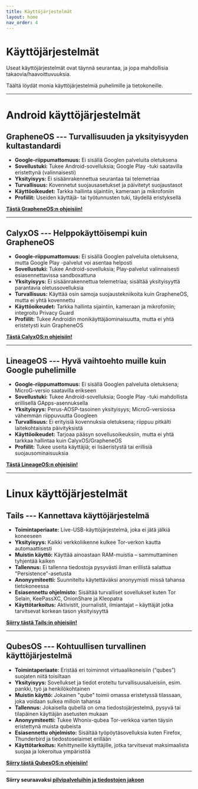 ```yaml
---
title: Käyttöjärjestelmät
layout: home
nav_order: 4
---
```


# Käyttöjärjestelmät
Useat käyttöjärjestelmät ovat täynnä seurantaa, ja jopa mahdollisia takaovia/haavoittuvuuksia.

Täältä löydät monia käyttöjärjestelmiä puhelimille ja tietokoneille.

---
# Android käyttöjärjestelmät
## GrapheneOS --- Turvallisuuden ja yksityisyyden kultastandardi

 - **Google-riippumattomuus:** Ei sisällä Googlen palveluita oletuksena
 - **Sovellustuki:** Tukee Android-sovelluksia; Google Play -tuki saatavilla eristettynä (valinnaisesti)
 - **Yksityisyys:** Ei sisäänrakennettua seurantaa tai telemetriaa
 - **Turvallisuus:** Kovennetut suojausasetukset ja päivitetyt suojaustasot
 - **Käyttöoikeudet:** Tarkka hallinta sijaintiin, kameraan ja mikrofoniin
 - **Profiilit:** Useiden käyttäjä- tai työtunnusten tuki, täydellä eristyksellä

**[Tästä GrapheneOS:n ohjeisiin!]**

---
## CalyxOS --- Helppokäyttöisempi kuin GrapheneOS

 - **Google-riippumattomuus:** Ei sisällä Googlen palveluita oletuksena, mutta Google Play -palvelut voi asentaa helposti
 - **Sovellustuki:** Tukee Android-sovelluksia; Play-palvelut valinnaisesti esiasennettavissa sandboxattuna
 - **Yksityisyys:** Ei sisäänrakennettua telemetriaa; sisältää yksityisyyttä parantavia oletussovelluksia
 - **Turvallisuus:** Käyttää osin samoja suojaustekniikoita kuin GrapheneOS, mutta ei yhtä kovennettu
 - **Käyttöoikeudet:** Tarkka hallinta sijaintiin, kameraan ja mikrofoniin; integroitu Privacy Guard
 - **Profiilit:** Tukee Androidin monikäyttäjäominaisuutta, mutta ei yhtä eristetysti kuin GrapheneOS

**[Tästä CalyxOS:n ohjeisiin!]**

---
## LineageOS --- Hyvä vaihtoehto muille kuin Google puhelimille

 - **Google-riippumattomuus:** Ei sisällä Googlen palveluita oletuksena; MicroG-versio saatavilla erikseen
 - **Sovellustuki:** Tukee Android-sovelluksia; Google Play -tuki mahdollista erillisellä GApps-asennuksella
 - **Yksityisyys:** Perus-AOSP-tasoinen yksityisyys; MicroG-versiossa vähemmän riippuvuutta Googleen
 - **Turvallisuus:** Ei erityisiä kovennuksia oletuksena; riippuu pitkälti laitekohtaisista päivityksistä
 - **Käyttöoikeudet:** Tarjoaa pääsyn sovellusoikeuksiin, mutta ei yhtä tarkkaa hallintaa kuin CalyxOS/GrapheneOS
 - **Profiilit:** Tukee useita käyttäjiä; ei lisäeristystä tai erillisiä suojausominaisuuksia

**[Tästä LineageOS:n ohjeisiin!]**

---
# Linux käyttöjärjestelmät
## Tails --- Kannettava käyttöjärjestelmä

 - **Toimintaperiaate:** Live-USB-käyttöjärjestelmä, joka ei jätä jälkiä koneeseen
 - **Yksityisyys:** Kaikki verkkoliikenne kulkee Tor-verkon kautta automaattisesti
 - **Muistin käyttö:** Käyttää ainoastaan RAM-muistia – sammuttaminen tyhjentää kaiken
 - **Tallennus:** Ei tallenna tiedostoja pysyvästi ilman erillistä salattua "Persistence"-asetusta
 - **Anonyymiteetti:** Suunniteltu käytettäväksi anonyymisti missä tahansa tietokoneessa
 - **Esiasennettu ohjelmisto:** Sisältää turvalliset sovellukset kuten Tor Selain, KeePassXC, OnionShare ja Kleopatra
 - **Käyttötarkoitus:** Aktivistit, journalistit, ilmiantajat – käyttäjät jotka tarvitsevat korkean tason yksityisyyttä

**[Siirry tästä Tails:in ohjeisiin!]**

---
## QubesOS --- Kohtuullisen turvallinen käyttöjärjestelmä

 - **Toimintaperiaate:** Eristää eri toiminnot virtuaalikoneisiin (“qubes”) suojaten niitä toisiltaan
 - **Yksityisyys:** Sovellukset ja tiedot eroteltu turvallisuusalueisiin, esim. pankki, työ ja henkilökohtainen
 - **Muistin käyttö:** Jokainen "qube" toimii omassa eristetyssä tilassaan, joka voidaan sulkea milloin tahansa
 - **Tallennus:** Jokaisella qubellä on oma tiedostojärjestelmä, pysyvä tai tilapäinen käyttäjän asetusten mukaan
 - **Anonyymiteetti:** Tukee Whonix-qubea Tor-verkkoa varten täysin eristettynä muista qubeista
 - **Esiasennettu ohjelmisto:** Sisältää työpöytäsovelluksia kuten Firefox, Thunderbird ja tiedostoselaimet erillään
 - **Käyttötarkoitus:** Kehittyneille käyttäjille, jotka tarvitsevat maksimaalista suojaa ja lokeroitua ympäristöä

**[Siirry tästä QubesOS:n ohjeisiin!]**

---
**Siirry seuraavaksi [pilvipalveluihin ja tiedostojen jakoon]**


[Tästä GrapheneOS:n ohjeisiin!]: https://grapheneos.org/install/web
[Tästä CalyxOS:n ohjeisiin!]: https://calyxos.org/install/
[Tästä LineageOS:n ohjeisiin!]: https://wiki.lineageos.org/devices/
[Siirry tästä Tails:in ohjeisiin!]: https://tails.net/install/index.en.html
[Siirry tästä QubesOS:n ohjeisiin!]: https://www.qubes-os.org/downloads/
[pilvipalveluihin ja tiedostojen jakoon]: https://yksityisyys.fi/pilvipalvelut-ja-tiedostojen-jako.html